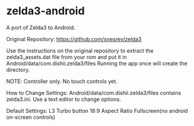 # zelda3-android
A port of Zelda3 to Android.

Original Repository: https://github.com/snesrev/zelda3

Use the instructions on the original repository to extract the zelda3_assets.dat file from your rom and put it in Android/data/com.dishii.zelda3/files
Running the app once will create the directory.

NOTE: Controller only. No touch controls yet.

How to Change Settings:
Android/data/com.dishii.zelda3/files contains zelda3.ini. Use a text editor to change options.

Default Settings:
L3 Turbo button
18:9 Aspect Ratio
Fullscreen(no android on-screen controls)

